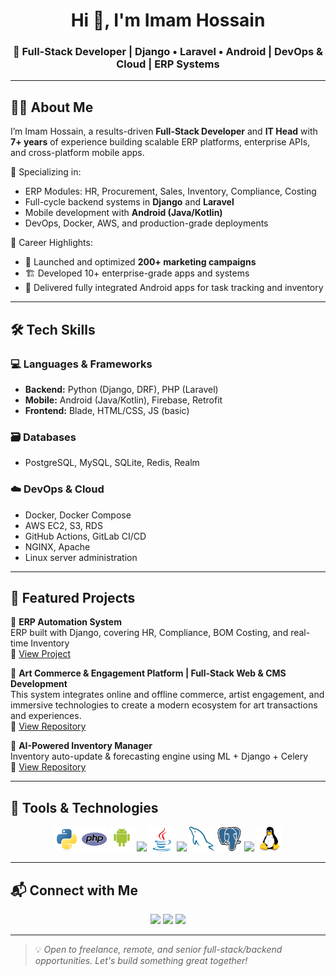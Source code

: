 <h1 align="center">Hi 👋, I'm Imam Hossain</h1>
<h3 align="center">🚀 Full-Stack Developer | Django • Laravel • Android | DevOps & Cloud | ERP Systems</h3>



---

## 👨‍💻 About Me

I’m Imam Hossain, a results-driven **Full-Stack Developer** and **IT Head** with **7+ years** of experience building scalable ERP platforms, enterprise APIs, and cross-platform mobile apps.

🔧 Specializing in:
- ERP Modules: HR, Procurement, Sales, Inventory, Compliance, Costing
- Full-cycle backend systems in **Django** and **Laravel**
- Mobile development with **Android (Java/Kotlin)**
- DevOps, Docker, AWS, and production-grade deployments

🎯 Career Highlights:
- 🚀 Launched and optimized **200+ marketing campaigns**
- 🏗 Developed 10+ enterprise-grade apps and systems
- 📱 Delivered fully integrated Android apps for task tracking and inventory

---

## 🛠 Tech Skills

### 💻 Languages & Frameworks
- **Backend:** Python (Django, DRF), PHP (Laravel)
- **Mobile:** Android (Java/Kotlin), Firebase, Retrofit
- **Frontend:** Blade, HTML/CSS, JS (basic)

### 🗃️ Databases
- PostgreSQL, MySQL, SQLite, Redis, Realm

### ☁️ DevOps & Cloud
- Docker, Docker Compose
- AWS EC2, S3, RDS
- GitHub Actions, GitLab CI/CD
- NGINX, Apache
- Linux server administration

---

## 🚀 Featured Projects

🔹 **ERP Automation System**  
ERP built with Django, covering HR, Compliance, BOM Costing, and real-time Inventory  
🔗 [View Project ](http://erp.izakaya.com.bd/)

🔹 **Art Commerce & Engagement Platform | Full-Stack Web & CMS Development**  
This system integrates online and offline commerce, artist engagement, and immersive technologies to create a modern ecosystem for art transactions and experiences.  
🔗 [View Repository](http://plat-forms.com/)

🔹 **AI-Powered Inventory Manager**  
Inventory auto-update & forecasting engine using ML + Django + Celery  
🔗 [View Repository](https://dev.localeweb.com/hr/main-dashboard/)

---

## 🧰 Tools & Technologies

<p align="center">
  <a href="#"><img src="https://raw.githubusercontent.com/devicons/devicon/master/icons/python/python-original.svg" width="40"/></a>
  <a href="#"><img src="https://raw.githubusercontent.com/devicons/devicon/master/icons/php/php-original.svg" width="40"/></a>
  <a href="#"><img src="https://raw.githubusercontent.com/devicons/devicon/master/icons/android/android-original-wordmark.svg" width="40"/></a>
  <a href="#"><img src="https://www.vectorlogo.zone/logos/firebase/firebase-icon.svg" width="40"/></a>
  <a href="#"><img src="https://raw.githubusercontent.com/devicons/devicon/master/icons/java/java-original.svg" width="40"/></a>
  <a href="#"><img src="https://www.vectorlogo.zone/logos/kotlinlang/kotlinlang-icon.svg" width="40"/></a>
  <a href="#"><img src="https://raw.githubusercontent.com/devicons/devicon/master/icons/mysql/mysql-original.svg" width="40"/></a>
  <a href="#"><img src="https://raw.githubusercontent.com/devicons/devicon/master/icons/postgresql/postgresql-original.svg" width="40"/></a>
  <a href="#"><img src="https://www.vectorlogo.zone/logos/docker/docker-icon.svg" width="40"/></a>
  <a href="#"><img src="https://raw.githubusercontent.com/devicons/devicon/master/icons/linux/linux-original.svg" width="40"/></a>
</p>

---



## 📬 Connect with Me

<p align="center">
  <a href="https://github.com/cm2889"><img src="https://img.icons8.com/clouds/100/000000/github.png" width="50"/></a>
  <a href="https://www.linkedin.com/in/imam-hossain-8b9515121/"><img src="https://img.icons8.com/clouds/100/000000/linkedin.png" width="50"/></a>
  <a href="https://www.facebook.com/imam.tanvir/"><img src="https://img.icons8.com/clouds/100/000000/facebook.png" width="50"/></a>
</p>

---

> 💡 *Open to freelance, remote, and senior full-stack/backend opportunities. Let's build something great together!*
